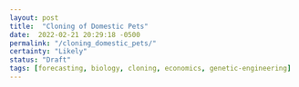 ```yaml
---
layout: post
title:  "Cloning of Domestic Pets"
date:  2022-02-21 20:29:18 -0500
permalink: "/cloning_domestic_pets/"
certainty: "Likely"
status: "Draft"
tags: [forecasting, biology, cloning, economics, genetic-engineering]
---
```

